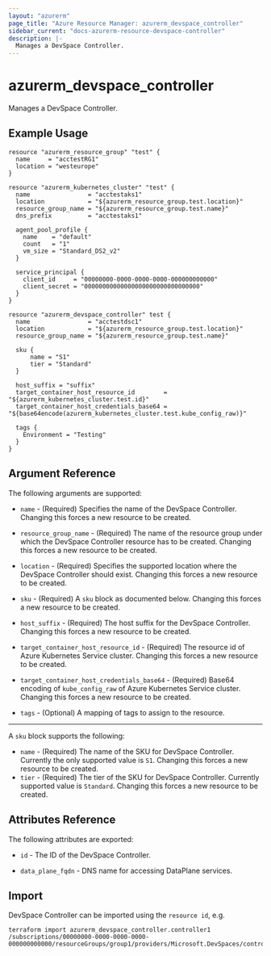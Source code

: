 ```yaml
---
layout: "azurerm"
page_title: "Azure Resource Manager: azurerm_devspace_controller"
sidebar_current: "docs-azurerm-resource-devspace-controller"
description: |-
  Manages a DevSpace Controller.
---
```


# azurerm_devspace_controller

Manages a DevSpace Controller.

## Example Usage

```hcl
resource "azurerm_resource_group" "test" {
  name     = "acctestRG1"
  location = "westeurope"
}

resource "azurerm_kubernetes_cluster" "test" {
  name                = "acctestaks1"
  location            = "${azurerm_resource_group.test.location}"
  resource_group_name = "${azurerm_resource_group.test.name}"
  dns_prefix          = "acctestaks1"

  agent_pool_profile {
    name    = "default"
    count   = "1"
    vm_size = "Standard_DS2_v2"
  }

  service_principal {
    client_id     = "00000000-0000-0000-0000-000000000000"
    client_secret = "00000000000000000000000000000000"
  }
}

resource "azurerm_devspace_controller" test {
  name                = "acctestdsc1"
  location            = "${azurerm_resource_group.test.location}"
  resource_group_name = "${azurerm_resource_group.test.name}"

  sku {
      name = "S1"
      tier = "Standard"
  }

  host_suffix = "suffix"
  target_container_host_resource_id        = "${azurerm_kubernetes_cluster.test.id}"
  target_container_host_credentials_base64 = "${base64encode(azurerm_kubernetes_cluster.test.kube_config_raw)}"

  tags {
    Environment = "Testing"
  }
}
```

## Argument Reference

The following arguments are supported:

* `name` - (Required) Specifies the name of the DevSpace Controller. Changing this forces a new resource to be created.

* `resource_group_name` - (Required) The name of the resource group under which the DevSpace Controller resource has to be created. Changing this forces a new resource to be created.

* `location` - (Required) Specifies the supported location where the DevSpace Controller should exist. Changing this forces a new resource to be created.

* `sku` - (Required) A `sku` block as documented below. Changing this forces a new resource to be created.

* `host_suffix` - (Required) The host suffix for the DevSpace Controller. Changing this forces a new resource to be created.

* `target_container_host_resource_id` - (Required) The resource id of Azure Kubernetes Service cluster. Changing this forces a new resource to be created.

* `target_container_host_credentials_base64` - (Required) Base64 encoding of `kube_config_raw` of Azure Kubernetes Service cluster. Changing this forces a new resource to be created.

* `tags` - (Optional) A mapping of tags to assign to the resource.

---

A `sku` block supports the following:

* `name` - (Required) The name of the SKU for DevSpace Controller. Currently the only supported value is `S1`. Changing this forces a new resource to be created.
* `tier` - (Required) The tier of the SKU for DevSpace Controller. Currently supported value is `Standard`. Changing this forces a new resource to be created.

## Attributes Reference

The following attributes are exported:

* `id` - The ID of the DevSpace Controller.

* `data_plane_fqdn` - DNS name for accessing DataPlane services.

## Import

DevSpace Controller can be imported using the `resource id`, e.g.

```shell
terraform import azurerm_devspace_controller.controller1 /subscriptions/00000000-0000-0000-0000-000000000000/resourceGroups/group1/providers/Microsoft.DevSpaces/controllers/controller1Name
```
